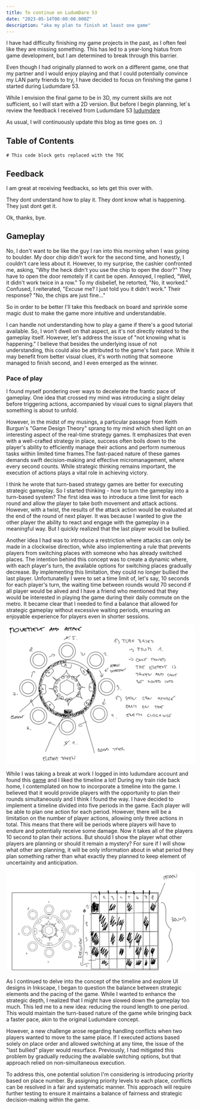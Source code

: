 ```yaml
---
title: To continue on LudumDare 53
date: "2023-05-14T08:00:00.000Z"
description: "aka my plan to finish at least one game"
---
```


I have had difficulty finishing my game projects in the past, as I often feel like they are missing something. This has led to a year-long hiatus from game development, but I am determined to break through this barrier. 

Even though I had originally planned to work on a different game, one that my partner and I would enjoy playing and that I could potentially convince my LAN party friends to try, I have decided to focus on finishing the game I started during Ludumdare 53. 

While I envision the final game to be in 3D, my current skills are not sufficient, so I will start with a 2D version. But before I begin planning, let`s review the feedback I received from Ludumdare 53 [ludumdare](https://ldjam.com/events/ludum-dare/53/hungerztec-games "Ludumdare 53")

As usual, I will continuously update this blog as time goes on. :)

## Table of Contents

```toc
# This code block gets replaced with the TOC
```

## Feedback

I am great at receiving feedbacks, so lets get this over with.

They dont understand how to play it. They dont know what is happening. They just dont get it.

Ok, thanks, bye.


## Gameplay

No, I don't want to be like the guy I ran into this morning when I was going to boulder. My door chip didn't work for the second time, and honestly, 
I couldn't care less about it. However, to my surprise, the cashier confronted me, asking, "Why the heck didn't you use the chip to open the door?" 
They have to open the door remotely if it cant be open. Annoyed, I replied, "Well, it didn't work twice in a row." 
To my disbelief, he retorted, "No, it worked." Confused, I reiterated, "Excuse me? I just told you it didn't work." Their response? "No, the chips are just fine..."

So in order to be better I'll take this feedback on board and sprinkle some magic dust to make the game more intuitive and understandable. 

I can handle not understanding how to play a game if there's a good tutorial available. So, I won't dwell on that aspect, as it's not directly related to the gameplay itself. However, let's address the issue of "not knowing what is happening." 
I believe that besides the underlying issue of not understanding, this could also be attributed to the game's fast pace. While it may benefit from better visual clues, it's worth noting that someone managed to finish second, and I even emerged as the winner.

### Pace of play

I found myself pondering over ways to decelerate the frantic pace of gameplay. One idea that crossed my mind was introducing a slight delay before triggering actions, 
accompanied by visual cues to signal players that something is about to unfold. 

However, in the midst of my musings, a particular passage from Keith Burgun's "Game Design Theory" sprang to my mind which shed light on an interesting aspect of the real-time strategy games. It emphasizes that even with a well-crafted strategy in place, success often boils down to the player's ability to efficiently manage their actions and perform numerous tasks within limited time frames.The fast-paced nature of these games demands swift decision-making and effective micromanagement, where every second counts. While strategic thinking remains important, the execution of actions plays a vital role in achieving victory. 

I think he wrote that turn-based strategy games are better for executing strategic gameplay. So I started thinking - how to turn the gameplay into a turn-based system? The first idea was to introduce a time limit for each round and allow the player to take both movement and attack actions. However, with a twist, the results of the attack action would be evaluated at the end of the round of next player. It was because I wanted to give the other player the ability to react and engage with the gameplay in a meaningful way. But I quickly realized that the last player would be bullied.

Another idea I had was to introduce a restriction where attacks can only be made in a clockwise direction, while also implementing a rule that prevents players from switching places with someone who has already switched places. The intention behind this concept was to create a dynamic where, with each player's turn, the available options for switching places gradually decrease. By implementing this limitation, they could no longer bullied the last player. Unfortunatelly I were to set a time limit of, let's say, 10 seconds for each player's turn, the waiting time between rounds would 70 second if all player would be alived and I have a friend who mentioned that they would be interested in playing the game during their daily commute on the metro. It became clear that I needed to find a balance that allowed for strategic gameplay without excessive waiting periods, ensuring an enjoyable experience for players even in shorter sessions.

![PacePlan1](./PacePlan1.png "Clockwise attack idea")

While I was taking a break at work I logged in into ludumdare account and found this [game]( https://becher.itch.io/rpg-the-game-2 "game") and I liked the timeline a lot! During my train ride back home, I contemplated on how to incorporate a timeline into the game. I believed that it would provide players with the opportunity to plan their rounds simultaneously and I think I found the way. I have decided to implement a timeline divided into five periods in the game. Each player will be able to plan one action for each period. However, there will be a limitation on the number of player actions, allowing only three actions in total. This means that there will be periods where players will have to endure and potentially receive some damage. Now it takes all of the players 10 second to plan their actions. But should I show the player what other players are planning or should it remain a mystery? For sure if I will show what other are planning, it will be only information about in what period they plan something rather than what exactly they planned to keep element of uncertainity and anticipation.

![PacePlan2](./PacePlan2.png "Timeline idea")

As I continued to delve into the concept of the timeline and explore UI designs in Inkscape, I began to question the balance between strategic elements and the pacing of the game. While I wanted to enhance the strategic depth, I realized that I might have slowed down the gameplay too much. This led me to a new idea: reducing the round length to one period. This would maintain the turn-based nature of the game while bringing back a faster pace, akin to the original Ludumdare concept.

However, a new challenge arose regarding handling conflicts when two players wanted to move to the same place. If I executed actions based solely on place order and allowed switching at any time, the issue of the "last bullied" player would resurface. Previously, I had mitigated this problem by gradually reducing the available switching options, but that approach relied on non-simultaneous execution.

To address this, one potential solution I'm considering is introducing priority based on place number. By assigning priority levels to each place, conflicts can be resolved in a fair and systematic manner. This approach will require further testing to ensure it maintains a balance of fairness and strategic decision-making within the game.

